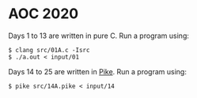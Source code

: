 # AOC 2020
Days 1 to 13 are written in pure C. Run a program using:
```
$ clang src/01A.c -Isrc
$ ./a.out < input/01
```

Days 14 to 25 are written in [Pike](https://pike.lysator.liu.se/). Run a program using:
```
$ pike src/14A.pike < input/14
```
